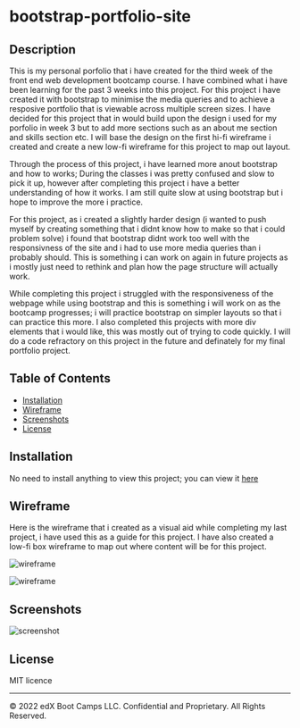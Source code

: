 # bootstrap-portfolio-site

## Description 

This is my personal porfolio that i have created for the third  week of the front end web development bootcamp course. I have combined what i have been learning for the past 3 weeks into this project. For this project i have created it with bootstrap to minimise the media queries and to achieve a resposive portfolio that is viewable across multiple screen sizes. I have decided for this project that in would build upon the design i used for my porfolio in week 3 but to add more sections such as an about me section and skills section etc. I will base the design on the first hi-fi wireframe i created and create a new low-fi wireframe for this project to map out layout.

Through the process of this project, i have learned more anout bootstrap and how to works; During the classes i was pretty confused and slow to pick it up, however after completing this project i have a better understanding of how it works. I am still quite slow at using bootstrap but i hope to improve the more i practice.

For this project, as i created a slightly harder design (i wanted to push myself by creating something that i didnt know how to make so that i could problem solve) i found that bootstrap didnt work too well with the responsivness of the site and i had to use more media queries than i probably should. This is something i can work on again in future projects as i mostly just need to rethink and plan how the page structure will actually work.


While completing this project i struggled with the responsiveness of the webpage while using bootstrap and this is something i will work on as the bootcamp progresses; i will practice bootstrap on simpler layouts so that i can practice this more. I also completed this projects with more div elements that i would like, this was mostly out of trying to code quickly. I will do a code refractory on this project in the future and definately for my final portfolio project.



## Table of Contents

* [Installation](#installation)
* [Wireframe](#wireframe)
* [Screenshots](#screenshots)
* [License](#license)


## Installation

No need to install anything to view this project; you can view it [here](https://chriskeno95.github.io/personal-portfolio/)

## Wireframe 

Here is the wireframe that i created as a visual aid while completing my last project, i have used this as a guide for this project. I have also created a low-fi box wireframe to map out where content will be for this project.


![wireframe](assets/images/previous-design-hi-fi-wireframe.png)

![wireframe](assets/images/low-fi-wireframe.png)


## Screenshots
![screenshot](assets/images/fullpage-ss.png)

## License

MIT licence

---


© 2022 edX Boot Camps LLC. Confidential and Proprietary. All Rights Reserved.
